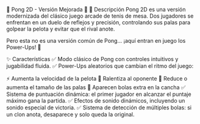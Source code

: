 🎾 Pong 2D - Versión Mejorada 🚀
📌 Descripción
Pong 2D es una versión modernizada del clásico juego arcade de tenis de mesa. Dos jugadores se enfrentan en un duelo de reflejos y precisión, controlando sus palas para golpear la pelota y evitar que el rival anote.

Pero esta no es una versión común de Pong... ¡aquí entran en juego los Power-Ups! 🎉

✨ Características
✅ Modo clásico de Pong con controles intuitivos y jugabilidad fluida.
✅ Power-Ups aleatorios que cambian el ritmo del juego:

⚡ Aumenta la velocidad de la pelota
🛑 Ralentiza al oponente
🔄 Reduce o aumenta el tamaño de las palas
🎾 Aparecen bolas extra en la cancha
✅ Sistema de puntuación dinámica: el primer jugador en alcanzar el puntaje máximo gana la partida.
✅ Efectos de sonido dinámicos, incluyendo un sonido especial de victoria.
✅ Sistema de detección de múltiples bolas: si un clon anota, desaparece y solo queda la original.
